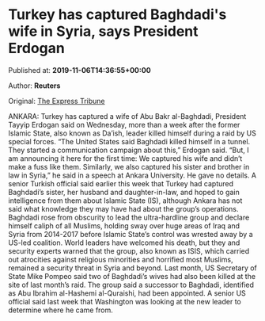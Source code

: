 
# Turkey has captured Baghdadi's wife in Syria, says President Erdogan

Published at: **2019-11-06T14:36:55+00:00**

Author: **Reuters**

Original: [The Express Tribune](https://tribune.com.pk/story/2094795/3-turkey-captured-baghdadis-wife-syria-says-president-erdogan/)

ANKARA: Turkey has captured a wife of Abu Bakr al-Baghdadi, President Tayyip Erdogan said on Wednesday, more than a week after the former Islamic State, also known as Da’ish, leader killed himself during a raid by US special forces.
“The United States said Baghdadi killed himself in a tunnel. They started a communication campaign about this,” Erdogan said.
“But, I am announcing it here for the first time: We captured his wife and didn’t make a fuss like them. Similarly, we also captured his sister and brother in law in Syria,” he said in a speech at Ankara University. He gave no details.
A senior Turkish official said earlier this week that Turkey had captured Baghdadi’s sister, her husband and daughter-in-law, and hoped to gain intelligence from them about Islamic State (IS), although Ankara has not said what knowledge they may have had about the group’s operations.
Baghdadi rose from obscurity to lead the ultra-hardline group and declare himself caliph of all Muslims, holding sway over huge areas of Iraq and Syria from 2014-2017 before Islamic State’s control was wrested away by a US-led coalition.
World leaders have welcomed his death, but they and security experts warned that the group, also known as ISIS, which carried out atrocities against religious minorities and horrified most Muslims, remained a security threat in Syria and beyond.
Last month, US Secretary of State Mike Pompeo said two of Baghdadi’s wives had also been killed at the site of last month’s raid.
The group said a successor to Baghdadi, identified as Abu Ibrahim al-Hashemi al-Quraishi, had been appointed.
A senior US official said last week that Washington was looking at the new leader to determine where he came from.
